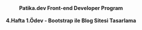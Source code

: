 <center><b>Patika.dev Front-end Developer Program</b></center>
<br>
<center><b>4.Hafta 1.Ödev - Bootstrap ile Blog Sitesi Tasarlama</b></center>
